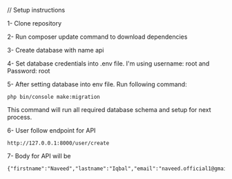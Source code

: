 // Setup instructions

1- Clone repository 

2- Run composer update command to download dependencies

3- Create database with name api

4- Set database credentials into .env file. I'm using username: root and Password: root

5- After setting database into env file. Run following command:

	php bin/console make:migration
	
This command will run all required database schema and setup for next process.

6- User follow endpoint for API

	http://127.0.0.1:8000/user/create
	
7- Body for API will be

	{"firstname":"Naveed","lastname":"Iqbal","email":"naveed.official1@gmail.com"}
	
	